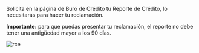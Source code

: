 Solicita en la página de Buró de Crédito tu Reporte de Crédito, lo necesitarás para hacer tu reclamación.

**Importante:** para que puedas presentar tu reclamación, el reporte no debe tener una antigüedad mayor a los 90 días.

![rce](https://user-images.githubusercontent.com/1031639/201208343-583ff487-208c-44e0-8c1f-daa329cfb61f.jpg)
